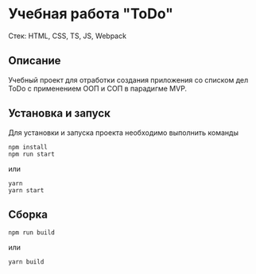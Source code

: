 # Учебная работа "ToDo"

Стек: HTML, CSS, TS, JS, Webpack

## Описание
Учебный проект для отработки создания приложения со списком дел ToDo с применением ООП и СОП в парадигме MVP.

## Установка и запуск
Для установки и запуска проекта необходимо выполнить команды

```
npm install
npm run start
```

или

```
yarn
yarn start
```
## Сборка

```
npm run build
```

или

```
yarn build
```
